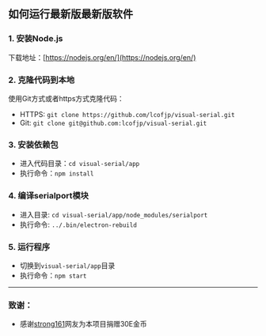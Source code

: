 
## 如何运行最新版最新版软件

### 1. 安装Node.js
下载地址：[https://nodejs.org/en/](https://nodejs.org/en/)

### 2. 克隆代码到本地
使用Git方式或者https方式克隆代码：
* HTTPS: `git clone https://github.com/lcofjp/visual-serial.git`
* Git: `git clone git@github.com:lcofjp/visual-serial.git`

### 3. 安装依赖包
* 进入代码目录：`cd visual-serial/app`
* 执行命令：`npm install`

### 4. 编译serialport模块
* 进入目录: `cd visual-serial/app/node_modules/serialport`
* 执行命令: `../.bin/electron-rebuild`

### 5. 运行程序
* 切换到`visual-serial/app`目录
* 执行命令：`npm start`

--------------------

### 致谢：
* 感谢[strong161](http://home.eeworld.com.cn/space-uid-631109.html)网友为本项目捐赠30E金币
